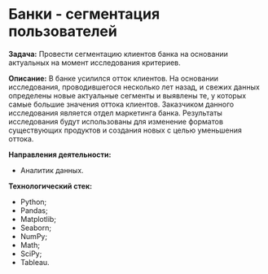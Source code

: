 # Банки - сегментация пользователей 
**Задача:**
Провести сегментацию клиентов банка на основании актуальных на момент исследования критериев.

**Описание:**
В банке усилился отток клиентов. На основании исследования, проводившегося несколько лет назад, и свежих данных определены новые актуальные сегменты и выявлены те, у которых самые большие значения оттока клиентов. Заказчиком данного исследования является отдел маркетинга банка. Результаты исследования будут использованы для изменение форматов существующих продуктов и создания новых с целью уменьшения оттока.

**Направления деятельности:**
- Аналитик данных.

**Технологический стек:**
- Python;
- Pandas;
- Matplotlib;
- Seaborn;
- NumPy;
- Math;
- SciPy;
- Tableau.
